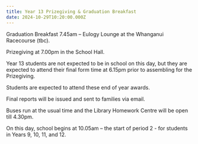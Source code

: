 ```yaml
---
title: Year 13 Prizegiving & Graduation Breakfast
date: 2024-10-29T10:20:00.000Z
---
```

Graduation Breakfast 7.45am – Eulogy Lounge at the Whanganui Racecourse (tbc).

Prizegiving at 7.00pm in the School Hall.

Year 13 students are not expected to be in school on this day, but they are			expected to attend their final form time at 6.15pm prior to assembling for the 			Prizegiving.

Students are expected to attend these end of year awards.  

Final reports will be issued and sent to families via email.  

Buses run at the usual time and the Library Homework Centre will be open till 4.30pm. 

On this day, school begins at 10.05am – the start of period 2 - for students in Years 9, 10, 11, and 12.
 
